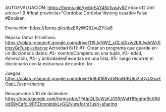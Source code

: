 AUTOEVALUACIÓN: https://forms.gle/gy6gE4Y4Nr1vwJyR7
edad=12 #int
altura=1.9 #float
provincia="Córdoba: Córdoba"#string
casado=False #Boolean



Evaluación: https://forms.gle/nbzERyWQ52vu2YUa8


Repaso Datos Primitivos: https://colab.research.google.com/drive/119JvNW2_xGLpDlxw2b6JvdxWkSlmxyGr?usp=sharing
Actividad 6/11:
#1- Crear un programa que guarde en un diccionario datos:
#2- nombreCompleto en una tupla,
#3- edad, 
#dirección,
#4- y actividadesFavoritas en una lista,
#5- luego recorrer el diccionario con la estructura de control for


Juegos: https://colab.research.google.com/drive/1q8dI18KviGiNmNRQ6u2cCyUXxxFOapl_?usp=sharing


Recuperatorio 10 de diciembre  https://docs.google.com/forms/d/e/1FAIpQLScWzKJ0S5jWoH1RgqtmBkX8dqd69yEafc_90FZdnmipbkLyGQ/viewform?usp=sharing
